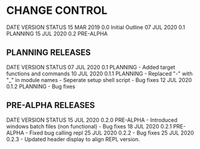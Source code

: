 # CHANGE CONTROL

DATE         VERSION  STATUS
15 MAR 2019  0.0      Initial Outline
07 JUL 2020  0.1      PLANNING
15 JUL 2020  0.2      PRE-ALPHA

## PLANNING RELEASES

DATE         VERSION  STATUS
07 JUL 2020  0.1      PLANNING
    - Added target functions and commands
10 JUL 2020  0.1.1    PLANNING
    - Replaced "-" with "_" in module names
    - Seperate setup shell script
    - Bug fixes
12 JUL 2020  0.1.2    PLANNING
    - Bug fixes

## PRE-ALPHA RELEASES

DATE         VERSION  STATUS
15 JUL 2020  0.2.0    PRE-ALPHA
    - Introduced windows batch files (non functional)
    - Bug fixes
18 JUL 2020  0.2.1    PRE-ALPHA
    - Fixed bug calling repl
25 JUL 2020  0.2.2
    - Bug fixes
25 JUL 2020  0.2.3
    - Updated header display to align REPL version.
